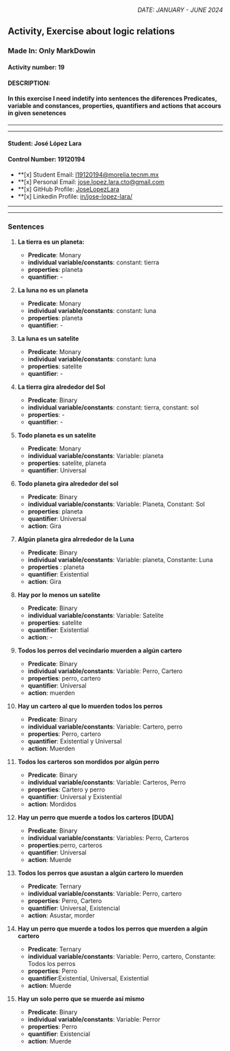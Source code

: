 <p style="text-align: right;"><em>DATE: JANUARY - JUNE 2024</em></p>

## **Activity, Exercise about logic relations**

### Made In: Only MarkDowin

#### Activity number: 19

#### **DESCRIPTION:**

#### In this exercise I need indetify into sentences the diferences Predicates, variable and constances, properties, quantifiers and actions that accours in given senetences

________________________________________________________
________________________________________________________

#### Student: José López Lara

#### Control Number: 19120194

* **[x] Student Email: <l19120194@morelia.tecnm.mx>
* **[x] Personal Email: <jose.lopez.lara.cto@gmail.com>
* **[x] GitHub Profile: [JoseLopezLara](https://github.com/JoseLopezLara)
* **[x] Linkedin Profile: [in/jose-lopez-lara/](https://www.linkedin.com/in/jose-lopez-lara/)

________________________________________________________
________________________________________________________

### **Sentences**

1. **La tierra es un planeta:**
    * **Predicate**: Monary
    * **individual variable/constants**: constant: tierra
    * **properties**: planeta
    * **quantifier**: -

2. **La luna no es un planeta**
    * **Predicate**: Monary
    * **individual variable/constants**: constant: luna
    * **properties**: planeta
    * **quantifier**: -
3. **La luna es un satelite**
    * **Predicate**: Monary
    * **individual variable/constants**: constant: luna
    * **properties**: satelite
    * **quantifier**: -
4. **La tierra gira alrededor del Sol**
    * **Predicate**: Binary
    * **individual variable/constants**: constant: tierra, constant: sol
    * **properties**: -
    * **quantifier**: -
5. **Todo planeta es un satelite**
    * **Predicate**: Monary
    * **individual variable/constants**: Variable: planeta
    * **properties**: satelite, planeta
    * **quantifier**: Universal
6. **Todo planeta gira alrededor del sol**
    * **Predicate**: Binary
    * **individual variable/constants**: Variable: Planeta, Constant: Sol
    * **properties**: planeta
    * **quantifier**: Universal
    * **action**: Gira
7. **Algún planeta gira alrrededor de la Luna**
    * **Predicate**: Binary
    * **individual variable/constants**: Variable: planeta, Constante: Luna
    * **properties** : planeta
    * **quantifier**: Existential
    * **action**: Gira
8. **Hay por lo menos un satelite**
    * **Predicate**: Binary
    * **individual variable/constants**: Variable: Satelite
    * **properties**: satelite
    * **quantifier**: Existential
    * **action**: -
9. **Todos los perros del vecindario muerden a algún cartero**
    * **Predicate**: Binary
    * **individual variable/constants**: Variable: Perro, Cartero
    * **properties**: perro, cartero
    * **quantifier**: Universal
    * **action**: muerden
10. **Hay un cartero al que lo muerden todos los perros**
    * **Predicate**: Binary
    * **individual variable/constants**: Variable: Cartero, perro
    * **properties**: Perro, cartero
    * **quantifier**: Existential y Universal
    * **action**: Muerden
11. **Todos los carteros son mordidos por algún perro**
    * **Predicate**: Binary
    * **individual variable/constants**: Variable: Carteros, Perro
    * **properties**: Cartero y perro
    * **quantifier**: Universal y Existential
    * **action**: Mordidos
12. **Hay un perro que muerde a todos los carteros [DUDA]**
    * **Predicate**: Binary
    * **individual variable/constants**: Variables: Perro, Carteros
    * **properties**:perro, carteros
    * **quantifier**: Universal
    * **action**: Muerde
13. **Todos los perros que asustan a algún cartero lo muerden**
    * **Predicate**: Ternary
    * **individual variable/constants**: Variable: Perro, cartero
    * **properties**: Perro, Cartero
    * **quantifier**: Universal, Existencial
    * **action**: Asustar, morder
14. **Hay un perro que muerde a todos los perros que muerden a algún cartero**
    * **Predicate**: Ternary
    * **individual variable/constants**: Variable: Perro, cartero, Constante: Todos los perros
    * **properties**: Perro
    * **quantifier**:Existential, Universal, Existential
    * **action**: Muerde
15. **Hay un solo perro que se muerde así mismo**
    * **Predicate**: Binary
    * **individual variable/constants**: Variable: Perror
    * **properties**: Perro
    * **quantifier**: Existencial
    * **action**: Muerde